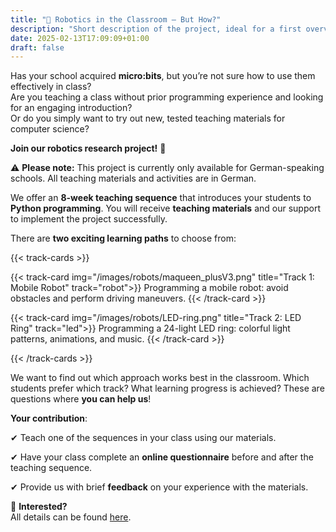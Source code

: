```yaml
---
title: "🤖 Robotics in the Classroom – But How?"
description: "Short description of the project, ideal for a first overview."
date: 2025-02-13T17:09:09+01:00
draft: false
---
```


Has your school acquired **micro:bits**, but you’re not sure how to use them effectively in class?  
Are you teaching a class without prior programming experience and looking for an engaging introduction?  
Or do you simply want to try out new, tested teaching materials for computer science?

**Join our robotics research project!** 🚀

⚠️ **Please note:** This project is currently only available for German-speaking schools. All teaching materials and activities are in German.

We offer an **8-week teaching sequence** that introduces your students to **Python programming**. You will receive **teaching materials** and our support to implement the project successfully.

There are **two exciting learning paths** to choose from:

{{< track-cards >}}

{{< track-card img="/images/robots/maqueen_plusV3.png" title="Track 1: Mobile Robot" track="robot">}}
Programming a mobile robot: avoid obstacles and perform driving maneuvers.
{{< /track-card >}}

{{< track-card img="/images/robots/LED-ring.png" title="Track 2: LED Ring" track="led">}}
Programming a 24-light LED ring: colorful light patterns, animations, and music.
{{< /track-card >}}

{{< /track-cards >}}

We want to find out which approach works best in the classroom. Which students prefer which track? What learning progress is achieved? These are questions where **you can help us**!

**Your contribution**:

✔ Teach one of the sequences in your class using our materials.

✔ Have your class complete an **online questionnaire** before and after the teaching sequence.

✔ Provide us with brief **feedback** on your experience with the materials.

📌 **Interested?**  
All details can be found [here](../project-details).
